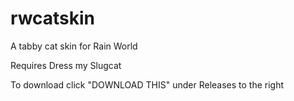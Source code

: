 # rwcatskin
A tabby cat skin for Rain World

Requires Dress my Slugcat

To download click "DOWNLOAD THIS" under Releases to the right
